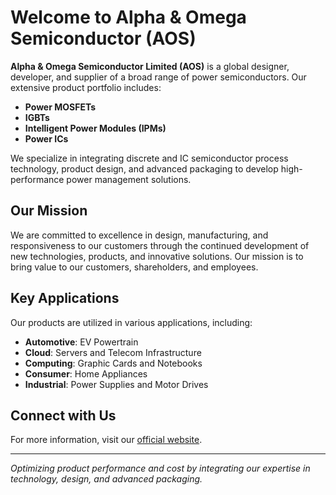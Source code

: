# Welcome to Alpha & Omega Semiconductor (AOS)

**Alpha & Omega Semiconductor Limited (AOS)** is a global designer, developer, and supplier of a broad range of power semiconductors. Our extensive product portfolio includes:

- **Power MOSFETs**
- **IGBTs**
- **Intelligent Power Modules (IPMs)**
- **Power ICs**

We specialize in integrating discrete and IC semiconductor process technology, product design, and advanced packaging to develop high-performance power management solutions.

## Our Mission

We are committed to excellence in design, manufacturing, and responsiveness to our customers through the continued development of new technologies, products, and innovative solutions. Our mission is to bring value to our customers, shareholders, and employees.

## Key Applications

Our products are utilized in various applications, including:

- **Automotive**: EV Powertrain
- **Cloud**: Servers and Telecom Infrastructure
- **Computing**: Graphic Cards and Notebooks
- **Consumer**: Home Appliances
- **Industrial**: Power Supplies and Motor Drives

## Connect with Us

For more information, visit our [official website](https://www.aosmd.com/).

<!-- Stay updated with our latest developments by following us on GitHub and exploring our repositories. --> 

---

*Optimizing product performance and cost by integrating our expertise in technology, design, and advanced packaging.*
